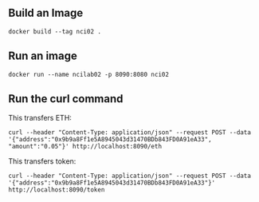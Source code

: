 ## Build an Image ##

```docker build --tag nci02 .```


## Run an image ##

```docker run --name ncilab02 -p 8090:8080 nci02```

## Run the curl command ##

This transfers ETH:

```curl --header "Content-Type: application/json" --request POST --data '{"address":"0x9b9a8Ff1e5A8945043d31470BDb843FD0A91eA33", "amount":"0.05"}' http://localhost:8090/eth```

This transfers token:

```curl --header "Content-Type: application/json" --request POST --data '{"address":"0x9b9a8Ff1e5A8945043d31470BDb843FD0A91eA33"}' http://localhost:8090/token```

